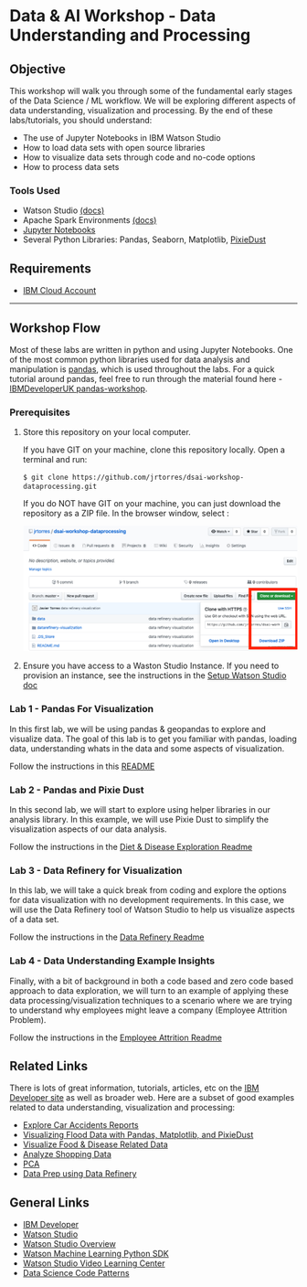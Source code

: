 # Data & AI Workshop - Data Understanding and Processing

## Objective

This workshop will walk you through some of the fundamental early stages of the Data Science / ML workflow. We will be exploring different aspects of data understanding, visualization and processing. By the end of these labs/tutorials, you should understand:

- The use of Jupyter Notebooks in IBM Watson Studio
- How to load data sets with open source libraries
- How to visualize data sets through code and no-code options
- How to process data sets

### Tools Used

- Watson Studio [(docs)](https://dataplatform.cloud.ibm.com/docs/content/wsj/getting-started/welcome-main.html?audience=wdp)
- Apache Spark Environments [(docs)](https://dataplatform.cloud.ibm.com/docs/content/wsj/analyze-data/environments-parent.html?audience=wdp)
- [Jupyter Notebooks](http://jupyter.org/)
- Several Python Libraries: Pandas, Seaborn, Matplotlib, [PixieDust](https://github.com/pixiedust/pixiedust)

## Requirements

- [IBM Cloud Account](https://cloud.ibm.com)

***

## Workshop Flow

Most of these labs are written in python and using Jupyter Notebooks. One of the most common python libraries used for data analysis and manipulation is [pandas](https://pandas.pydata.org/), which is used throughout the labs. For a quick tutorial around pandas, feel free to run through the material found here - [IBMDeveloperUK pandas-workshop](https://github.com/IBMDeveloperUK/pandas-workshop).

### Prerequisites

1. Store this repository on your local computer.

   If you have GIT on your machine, clone this repository locally. Open a terminal and run:

   ```
   $ git clone https://github.com/jrtorres/dsai-workshop-dataprocessing.git
   ```

   If you do NOT have GIT on your machine, you can just download the repository as a ZIP file. In the browser window, select :

    ![Download Repo](docs/images/ss0.png)

1. Ensure you have access to a Waston Studio Instance. If you need to provision an instance, see the instructions in the [Setup Watson Studio doc](EnvironmentSetup.md)

### Lab 1 - Pandas For Visualization

In this first lab, we will be using pandas & geopandas to explore and visualize data. The goal of this lab is to get you familiar with pandas, loading data, understanding whats in the data and some aspects of visualization.

Follow the instructions in this [README](https://github.com/jrtorres/geopandas-workshop)

### Lab 2 - Pandas and Pixie Dust

In this second lab, we will start to explore using helper libraries in our analysis library. In this example, we will use Pixie Dust to simplify the visualization aspects of our data analysis.

Follow the instructions in the [Diet & Disease Exploration Readme](Diet-Disease-Exploration.md)

### Lab 3 - Data Refinery for Visualization

In this lab, we will take a quick break from coding and explore the options for data visualization with no development requirements. In this case, we will use the Data Refinery tool of Watson Studio to help us visualize aspects of a data set.

Follow the instructions in the [Data Refinery Readme](datarefinery/README.md)

### Lab 4 - Data Understanding Example Insights

Finally, with a bit of background in both a code based and zero code based approach to data exploration, we will turn to an example of applying these data processing/visualization techniques to a scenario where we are trying to understand why employees might leave a company (Employee Attrition Problem). 

Follow the instructions in the [Employee Attrition Readme](Employee-Attrition-Exploration.md)

## Related Links

There is lots of great information, tutorials, articles, etc on the [IBM Developer site](https://developer.ibm.com) as well as broader web. Here are a subset of good examples related to data understanding, visualization and processing:

- [Explore Car Accidents Reports](https://dataplatform.cloud.ibm.com/exchange/public/entry/view/5a7051906b8fe9cc1ba126b53edd948e)
- [Visualizing Flood Data with Pandas, Matplotlib, and PixieDust](https://github.com/IBM/visualize-data-with-python)
- [Visualize Food & Disease Related Data](https://developer.ibm.com/patterns/create-visualizations-to-understand-food-insecurity/)
- [Analyze Shopping Data](https://developer.ibm.com/patterns/analyze-historical-shopping-data-spark-pixiedust-jupyter-notebook/)
- [PCA](https://developer.ibm.com/patterns/deep-dive-into-pca-principal-component-analysis/)
- [Data Prep using Data Refinery](https://developer.ibm.com/tutorials/data-preparation-with-ibm-data-refinery/)

## General Links

- [IBM Developer](https://developer.ibm.com)
- [Watson Studio](https://dataplatform.ibm.com/)
- [Watson Studio Overview](https://dataplatform.cloud.ibm.com/docs/content/wsj/getting-started/overview-ws.html?audience=wdp&context=wdp&linkInPage=true)
- [Watson Machine Learning Python SDK](https://wml-api-pyclient.mybluemix.net/)
- [Watson Studio Video Learning Center](https://www.youtube.com/playlist?list=PLzpeuWUENMK3u3j_hffhNZX3-Jkht3N6V)
- [Data Science Code Patterns](https://developer.ibm.com/code/technologies/data-science/)
